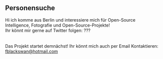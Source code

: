 ## Personensuche
Hi ich komme aus Berlin und  interessiere mich für Open-Source Intelligence, Fotografie und Open-Source-Projekte! <br>
Ihr könnt mir gerne auf Twitter folgen: ??? <br>
<br>
<br>
Das Projekt startet demnächst! Ihr könnt mich auch per Email Kontaktieren: fblackswan@hotmail.com
